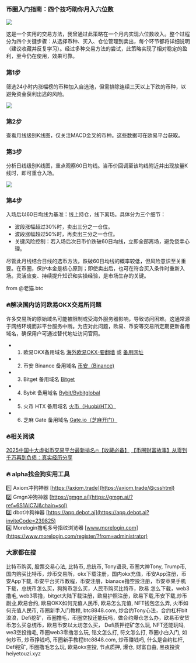 ### 币圈入门指南：四个技巧助你月入六位数

[![](https://307e939.webp.li/Snipaste_2025-04-14_16-09-45.png)](https://btc8848.com/top-10-exchanges)

这是一个实用的交易方法，我曾通过此策略在一个月内实现六位数收入。整个过程分为四个关键步骤：从选择币种、买入、仓位管理到卖出，每个环节都将详细说明（建议收藏并反复学习）。经过多种交易方法的尝试，此策略实现了相对稳定的盈利，至今仍在使用，效果可靠。

### 第1步
筛选24小时内涨幅榜的币种加入自选池，但需排除连续三天以上下跌的币种，以避免资金获利出逃的风险。

[![](https://307e939.webp.li/20250706123809361.png)](https://btc8848.com/top-10-exchanges)

### 第2步
查看月线级别K线图，仅关注MACD金叉的币种。这些数据可在欧易平台获取。

### 第3步
分析日线级别K线图，重点观察60日均线。当币价回调至该均线附近并出现放量K线时，即可重仓入场。

[![](https://307e939.webp.li/20250706123722333.png)](https://btc8848.com/top-10-exchanges)

### 第4步
入场后以60日均线为基准：线上持仓，线下离场。具体分为三个细节：
- 波段涨幅超过30%时，卖出三分之一仓位。
- 波段涨幅超过50%时，再卖出三分之一仓位。
- 关键风险控制：若入场后次日币价跌破60日均线，立即全部离场，避免侥幸心理。

尽管此月线结合日线的选币方法，跌破60日均线的概率较低，但风险意识至关重要。在币圈，保护本金是核心原则；即使卖出后，也可在符合买入条件时重新入场。灵活应变、持续提升知识和实操经验，是市场生存的关键。

from @老猫.btc

### 🔥解决国内访问欧易OKX交易所问题
许多交易所的原始域名可能被限制或受海外服务器影响，导致访问困难。这通常源于网络环境而非平台服务中断。为应对此问题，欧易、币安等交易所定期更新备用域名，确保用户可通过替代地址访问官网。
- 1. 欧易OKX备用域名 [海外欧易OKX-要翻墙](https://www.okx.com/zh-hans/join/76527935) 或 [备用网址](https://www.chouyi.world/zh-hans/join/76527935) 
- 2. 币安 Binance 备用域名 [币安（Binance)](https://accounts.binance.com/zh-CN/register?ref=36457687)
- 3. Bitget 备用域名 [Bitget](https://www.bitget.com/zh-CN/referral/register?from=referral&clacCode=VRNEYUTR)
- 4. Bybit 备用域名 [Bybit/Bybitglobal](https://www.bybitglobal.com/zh-MY/invite/?ref=VMKORMM)
- 5. 火币 HTX 备用域名 [火币（Huobi/HTX）](https://www.htx.com/invite/zh-cn/1f?invite_code=whf45223)
- 6. 芝麻 Gate 备用域名 [Gate.io（芝麻开门）](https://www.gate.io/zh/signup?ref_type=103&ref=A1ERAQ)

### 🔥相关阅读
[2025中国十大虚拟币交易平台最新排名🔥【收藏必备】](https://btc8848.com/top-10-exchanges/)
[【币圈财富故事】从零到千万再到负债：真实经历分享](https://heiyetouzi.xyz/biquanstory001/)

### 🔥 alpha找金狗实用工具
1️⃣ Axiom冲狗神器 [https://axiom.trade](https://axiom.trade/@csshtml)  
2️⃣ Gmgn冲狗神器 [https://gmgn.ai](https://gmgn.ai/?ref=6S1AIC7J&chain=sol)  
3️⃣ dbot冲狗神器 [https://app.debot.ai](https://app.debot.ai?inviteCode=239825)  
4️⃣ Morelogin撸毛多号指纹浏览器 [www.morelogin.com](https://www.morelogin.com/register/?from=administrator)  

### 大家都在搜
比特币购买, 股票交易心法, 比特币, 总统币, Tony语录, 币圈大神Tony, Trump币, 国内购买比特币，炒币交易所，okx下载注册，国内okx充值，币安App注册，币安App下载, 币安平台买币教程，币安注册，bianace撸空投注册，币安苹果手机下载，总统币怎么买，狗狗币怎么买，人民币购买比特币，欧易 怎么下载，web3撸毛, web3零撸，bitget大陆下载注册，欧易护照注册，欧易下载,币安下载,炒币副业,欧易合约, 欧易OKX如何充值人民币, 欧易怎么充值, NFT钱包怎么弄, 火币如何充值人民币, 币圈新手入门教程, btc8848.com, 炒合约Tony心法，合约杠杆bit浪浪，Defi挖矿，币圈撸毛，币圈空投还能玩吗，做合约爆仓怎么办，欧易币安货币怎么买总统币，欧易币安以太坊怎么买， Defi质押挖矿怎么玩, NFT还能玩吗, we3空投撸毛, 币圈web3零撸怎么玩, 铭文怎么打, 符文怎么打, 币圈小白入门, 如何炒币, 炒币挣钱吗, 币圈新手教程btc8848.com, 炒币赚钱吗, 什么是合约杠杆, Defi挖矿, 币圈撸毛怎么玩, 欧易okx空投, 节点质押, 爆仓, 财富自由, 黑夜投资heiyetouzi.xyz